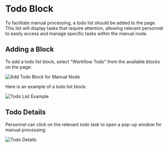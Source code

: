 # Todo Block

To facilitate manual processing, a todo list should be added to the page. This list will display tasks that require attention, allowing relevant personnel to easily access and manage specific tasks within the manual node.

## Adding a Block

To add a todo list block, select "Workflow Todo" from the available blocks on the page:

![Add Todo Block for Manual Node](https://static-docs.nocobase.com/198b417454cd73b704267bf30fe5e647.png)

Here is an example of a todo list block:

![Todo List Example](https://static-docs.nocobase.com/cfefb0d2c6a91c5c9dfa550d6b220f34.png)

## Todo Details

Personnel can click on the relevant todo task to open a pop-up window for manual processing:

![Todo Details](https://static-docs.nocobase.com/ccfd0533deebff6b3f6ef4408066e688.png)
